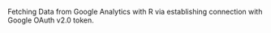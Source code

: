 Fetching Data from Google Analytics with R via establishing connection with Google OAuth v2.0 token.
